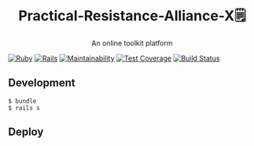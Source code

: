 <h1 align="center">Practical-Resistance-Alliance-X🗒</h1>
<p align="center">An online toolkit platform</p>

[![Ruby](https://img.shields.io/badge/Ruby-2.4.2-red.svg)](https://www.ruby-lang.org/en/news/2017/09/14/ruby-2-4-2-released/)
[![Rails](https://img.shields.io/badge/rails-5.2.2.1-red.svg)](https://weblog.rubyonrails.org/2019/3/13/Rails-4-2-5-1-5-1-6-2-have-been-released/)
[![Maintainability](https://api.codeclimate.com/v1/badges/c60516633094f42b1df6/maintainability)](https://codeclimate.com/github/daweifeng/Practical-Resistance-Alliance-X/maintainability)
[![Test Coverage](https://api.codeclimate.com/v1/badges/c60516633094f42b1df6/test_coverage)](https://codeclimate.com/github/daweifeng/Practical-Resistance-Alliance-X/test_coverage)
[![Build Status](https://travis-ci.org/daweifeng/Practical-Resistance-Alliance-X.svg?branch=master)](https://travis-ci.org/daweifeng/Practical-Resistance-Alliance-X)

## Development

```
$ bundle
$ rails s
```

## Deploy
